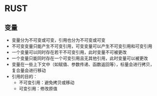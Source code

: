 # RUST

## 变量

- 变量分为不可变或可变，引用也分为不可变或可变
- 不可变变量只能产生不可变引用，可变变量可以产生不可变引用和可变引用
- 一个变量可以同时存在若干不可变引用，此时变量不可被更改
- 一个变量只能同时存在一个可变引用且无其他引用，此时变量可以被更改
- 变量在一些上下文中（如赋值、参数传递、函数返回等），标量会进行拷贝，复合量会进行移动
- 引用的目的：
  - 不可变引用：避免拷贝或移动
  - 可变引用：修改原值
